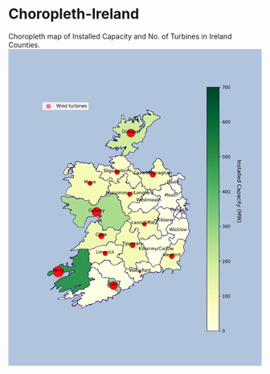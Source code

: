 # Choropleth-Ireland
Choropleth map of Installed Capacity and No. of Turbines in Ireland Counties.
![Map](https://github.com/rohitsaijanga/Choropleth-Ireland/blob/main/IrishMapNew.jpg)
